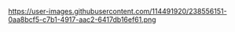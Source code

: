 https://user-images.githubusercontent.com/114491920/238556151-0aa8bcf5-c7b1-4917-aac2-6417db16ef61.png
